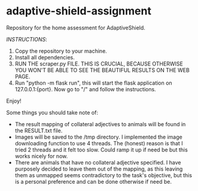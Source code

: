 # adaptive-shield-assignment

Repository for the home assessment for AdaptiveShield.

_INSTRUCTIONS_:

1. Copy the repository to your machine.
2. Install all dependencies.
3. RUN THE scraper.py FILE. THIS IS CRUCIAL, BECAUSE OTHERWISE YOU WON'T BE ABLE TO SEE THE BEAUTIFUL RESULTS ON THE WEB PAGE.
4. Run "python -m flask run", this will start the flask application on 127.0.0.1:{port}. Now go to "/" and follow the instructions.

Enjoy!

Some things you should take note of:

- The result mapping of collateral adjectives to animals will be found in the RESULT.txt file.
- Images will be saved to the /tmp directory. I implemented the image downloading function to use 4 threads. The (honest) reason is that I tried 2 threads and it felt too slow. Could ramp it up if need be but this works nicely for now.
- There are animals that have no collateral adjective specified. I have purposely decided to leave them out of the mapping, as this leaving them as unmapped seems contradictory to the task's objective, but this is a personal preference and can be done otherwise if need be.
